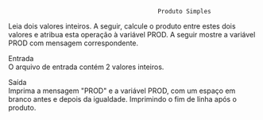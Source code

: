                                               Produto Simples

Leia dois valores inteiros. A seguir, calcule o produto entre estes dois valores e atribua esta operação à variável PROD. A seguir mostre a variável PROD com mensagem correspondente.   

Entrada<br>
O arquivo de entrada contém 2 valores inteiros.

Saída<br>
Imprima a mensagem "PROD" e a variável PROD, com um espaço em branco antes e depois da igualdade. Imprimindo o fim de linha após o produto.

